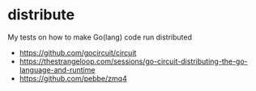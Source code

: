 distribute
==========

My tests on how to make Go(lang) code run distributed


* https://github.com/gocircuit/circuit
* https://thestrangeloop.com/sessions/go-circuit-distributing-the-go-language-and-runtime
* https://github.com/pebbe/zmq4
